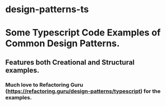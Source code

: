 # design-patterns-ts
# Some Typescript Code Examples of Common Design Patterns.
## Features both Creational and Structural examples.
### Much love to Refactoring Guru (https://refactoring.guru/design-patterns/typescript) for the examples.
